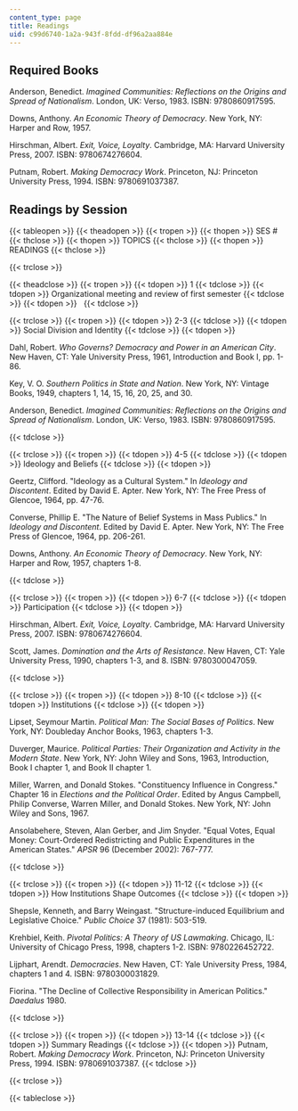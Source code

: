 ```yaml
---
content_type: page
title: Readings
uid: c99d6740-1a2a-943f-8fdd-df96a2aa884e
---
```


Required Books
--------------

Anderson, Benedict. _Imagined Communities: Reflections on the Origins and Spread of Nationalism_. London, UK: Verso, 1983. ISBN: 9780860917595.

Downs, Anthony. _An Economic Theory of Democracy_. New York, NY: Harper and Row, 1957.

Hirschman, Albert. _Exit, Voice, Loyalty_. Cambridge, MA: Harvard University Press, 2007. ISBN: 9780674276604.

Putnam, Robert. _Making Democracy Work_. Princeton, NJ: Princeton University Press, 1994. ISBN: 9780691037387.

Readings by Session
-------------------

{{< tableopen >}}
{{< theadopen >}}
{{< tropen >}}
{{< thopen >}}
SES #
{{< thclose >}}
{{< thopen >}}
TOPICS
{{< thclose >}}
{{< thopen >}}
READINGS
{{< thclose >}}

{{< trclose >}}

{{< theadclose >}}
{{< tropen >}}
{{< tdopen >}}
1
{{< tdclose >}}
{{< tdopen >}}
Organizational meeting and review of first semester
{{< tdclose >}}
{{< tdopen >}}
 
{{< tdclose >}}

{{< trclose >}}
{{< tropen >}}
{{< tdopen >}}
2-3
{{< tdclose >}}
{{< tdopen >}}
Social Division and Identity
{{< tdclose >}}
{{< tdopen >}}


Dahl, Robert. _Who Governs? Democracy and Power in an American City_. New Haven, CT: Yale University Press, 1961, Introduction and Book I, pp. 1-86.

Key, V. O. _Southern Politics in State and Nation_. New York, NY: Vintage Books, 1949, chapters 1, 14, 15, 16, 20, 25, and 30.

Anderson, Benedict. _Imagined Communities: Reflections on the Origins and Spread of Nationalism_. London, UK: Verso, 1983. ISBN: 9780860917595.


{{< tdclose >}}

{{< trclose >}}
{{< tropen >}}
{{< tdopen >}}
4-5
{{< tdclose >}}
{{< tdopen >}}
Ideology and Beliefs
{{< tdclose >}}
{{< tdopen >}}


Geertz, Clifford. "Ideology as a Cultural System." In _Ideology and Discontent_. Edited by David E. Apter. New York, NY: The Free Press of Glencoe, 1964, pp. 47-76.

Converse, Phillip E. "The Nature of Belief Systems in Mass Publics." In _Ideology and Discontent_. Edited by David E. Apter. New York, NY: The Free Press of Glencoe, 1964, pp. 206-261.

Downs, Anthony. _An Economic Theory of Democracy_. New York, NY: Harper and Row, 1957, chapters 1-8.


{{< tdclose >}}

{{< trclose >}}
{{< tropen >}}
{{< tdopen >}}
6-7
{{< tdclose >}}
{{< tdopen >}}
Participation
{{< tdclose >}}
{{< tdopen >}}


Hirschman, Albert. _Exit, Voice, Loyalty_. Cambridge, MA: Harvard University Press, 2007. ISBN: 9780674276604.

Scott, James. _Domination and the Arts of Resistance_. New Haven, CT: Yale University Press, 1990, chapters 1-3, and 8. ISBN: 9780300047059.


{{< tdclose >}}

{{< trclose >}}
{{< tropen >}}
{{< tdopen >}}
8-10
{{< tdclose >}}
{{< tdopen >}}
Institutions
{{< tdclose >}}
{{< tdopen >}}


Lipset, Seymour Martin. _Political Man: The Social Bases of Politics_. New York, NY: Doubleday Anchor Books, 1963, chapters 1-3.

Duverger, Maurice. _Political Parties: Their Organization and Activity in the Modern State_. New York, NY: John Wiley and Sons, 1963, Introduction, Book I chapter 1, and Book II chapter 1.

Miller, Warren, and Donald Stokes. "Constituency Influence in Congress." Chapter 16 in _Elections and the Political Order_. Edited by Angus Campbell, Philip Converse, Warren Miller, and Donald Stokes. New York, NY: John Wiley and Sons, 1967.

Ansolabehere, Steven, Alan Gerber, and Jim Snyder. "Equal Votes, Equal Money: Court-Ordered Redistricting and Public Expenditures in the American States." _APSR_ 96 (December 2002): 767-777.


{{< tdclose >}}

{{< trclose >}}
{{< tropen >}}
{{< tdopen >}}
11-12
{{< tdclose >}}
{{< tdopen >}}
How Institutions Shape Outcomes
{{< tdclose >}}
{{< tdopen >}}


Shepsle, Kenneth, and Barry Weingast. "Structure-induced Equilibrium and Legislative Choice." _Public Choice_ 37 (1981): 503-519.

Krehbiel, Keith. _Pivotal Politics: A Theory of US Lawmaking_. Chicago, IL: University of Chicago Press, 1998, chapters 1-2. ISBN: 9780226452722.

Lijphart, Arendt. _Democracies_. New Haven, CT: Yale University Press, 1984, chapters 1 and 4. ISBN: 9780300031829.

Fiorina. "The Decline of Collective Responsibility in American Politics." _Daedalus_ 1980.


{{< tdclose >}}

{{< trclose >}}
{{< tropen >}}
{{< tdopen >}}
13-14
{{< tdclose >}}
{{< tdopen >}}
Summary Readings
{{< tdclose >}}
{{< tdopen >}}
Putnam, Robert. _Making Democracy Work_. Princeton, NJ: Princeton University Press, 1994. ISBN: 9780691037387.
{{< tdclose >}}

{{< trclose >}}

{{< tableclose >}}